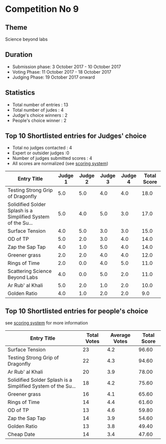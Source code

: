 # Competition No 9
## Theme
Science beyond labs
## Duration
* Submission phase: 3 October 2017 - 10 October 2017
* Voting Phase: 11 October 2017 - 18 October 2017
* Judging Phase: 19 October 2017 onward
## Statistics
* Total number of entries : 13
* Total number of judes : 4
* Judge's choice winners : 2
* People's choice winner : 2

## Top 10 Shortlisted entries for Judges' choice

* Total no judges contacted : 4
* Expert or outsider judges :0
* Number of judges submitted scores : 4
* All scores are normalized (see [scoring system](https://github.com/photography-ncbs/competition/blob/master/scoring.md))

| Entry Title |Judge 1 |Judge 2 |Judge 3 |Judge 4 | Total Score |
| --- | --- | --- | --- | --- | ---|
| Testing Strong Grip of Dragonfly | 5.0 | 5.0 | 4.0 | 4.0 | 18.0 |
| Solidified Solder Splash is a Simplified System of the Su... | 5.0 | 4.0 | 5.0 | 3.0 | 17.0 |
| Surface Tension | 4.0 | 5.0 | 3.0 | 3.0 | 15.0 |
| OD of TP | 5.0 | 2.0 | 3.0 | 4.0 | 14.0 |
| Zap the Sap Tap | 4.0 | 1.0 | 5.0 | 4.0 | 14.0 |
| Greener grass | 2.0 | 2.0 | 4.0 | 4.0 | 12.0 |
| Rings of Time | 2.0 | 0.0 | 4.0 | 5.0 | 11.0 |
| Scattering Science Beyond Labs | 4.0 | 0.0 | 5.0 | 2.0 | 11.0 |
| Ar Rub' al Khali | 5.0 | 2.0 | 1.0 | 2.0 | 10.0 |
| Golden Ratio | 4.0 | 1.0 | 2.0 | 2.0 | 9.0 |

## Top 10 Shortlisted entries for people's choice

see [scoring system](https://github.com/photography-ncbs/competition/blob/master/scoring.md) for more information 

| Entry Title | Total Votes | Average Votes | Total Score |
| --- | --- |--- |--- |
| Surface Tension | 23 | 4.2 | 96.60 |
| Testing Strong Grip of Dragonfly | 22 | 4.3 | 94.60 |
| Ar Rub' al Khali | 20 | 3.9 | 78.00 |
| Solidified Solder Splash is a Simplified System of the Su... | 18 | 4.2 | 75.60 |
| Greener grass | 16 | 4.1 | 65.60 |
| Rings of Time | 14 | 4.4 | 61.60 |
| OD of TP | 13 | 4.6 | 59.80 |
| Zap the Sap Tap | 14 | 3.9 | 54.60 |
| Golden Ratio  | 13 | 3.8 | 49.40 |
| Cheap Date | 14 | 3.4 | 47.60 |
